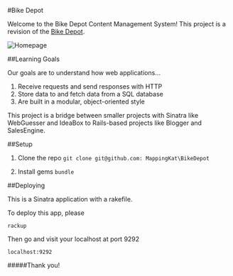 #Bike Depot 

Welcome to the Bike Depot Content Management System!  This project is a revision of the [Bike Depot].

![Homepage](https://raw.github.com/MappingKat/BikeDepot/master/Home.png)

[Bike Depot]: http://www.thebikedepot.org/


##Learning Goals

Our goals are to understand how web applications…

1.  Receive requests and send responses with HTTP
2.  Store data to and fetch data from a SQL database
3.  Are built in a modular, object-oriented style

This project is a bridge between smaller projects with Sinatra like WebGuesser and IdeaBox to Rails-based projects like Blogger and SalesEngine.

##Setup

1. Clone the repo
 ``` git clone git@github.com: MappingKat\BikeDepot ```

2. Install gems 
 ``` bundle ```


##Deploying

This is a Sinatra application with a rakefile. 

To deploy this app, please 

``` rackup ```

Then go and visit your localhost at port 9292

``` localhost:9292 ```


#####Thank you!

